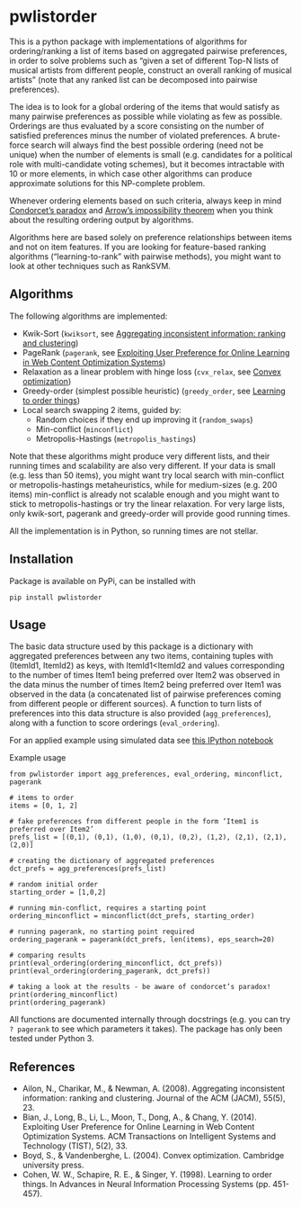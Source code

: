 # pwlistorder

This is a python package with implementations of algorithms for ordering/ranking a list of items based on aggregated pairwise preferences, in order to solve problems such as “given a set of different Top-N lists of musical artists from different people, construct an overall ranking of musical artists” (note that any ranked list can be decomposed into pairwise preferences).

The idea is to look for a global ordering of the items that would satisfy as many pairwise preferences as possible while violating as few as possible. Orderings are thus evaluated by a score consisting on the number of satisfied preferences minus the number of violated preferences. A brute-force search will always find the best possible ordering (need not be unique) when the number of elements is small (e.g. candidates for a political role with multi-candidate voting schemes), but it becomes intractable with 10 or more elements, in which case other algorithms can produce approximate solutions for this NP-complete problem.

Whenever ordering elements based on such criteria, always keep in mind [Condorcet’s paradox](https://en.wikipedia.org/wiki/Condorcet_paradox) and [Arrow’s impossibility theorem](https://en.wikipedia.org/wiki/Arrow's_impossibility_theorem) when you think about the resulting ordering output by algorithms.

Algorithms here are based solely on preference relationships between items and not on item features. If you are looking for feature-based ranking algorithms (“learning-to-rank” with pairwise methods), you might want to look at other techniques such as RankSVM.

## Algorithms

The following algorithms are implemented:

* Kwik-Sort (`kwiksort`, see [Aggregating inconsistent information: ranking and clustering](https://pdfs.semanticscholar.org/2a25/80233a5e23ca06dcd96fa1e037d014848360.pdf))
* PageRank (`pagerank`, see [Exploiting User Preference for Online Learning in Web Content Optimization Systems](https://www.microsoft.com/en-us/research/wp-content/uploads/2016/02/Bian14Exploiting.pdf))
* Relaxation as a linear problem with hinge loss (`cvx_relax`, see [Convex optimization](https://www.amazon.com/Convex-Optimization-Stephen-Boyd/dp/0521833787))
* Greedy-order (simplest possible heuristic) (`greedy_order`, see [Learning to order things](http://papers.nips.cc/paper/1431-learning-to-order-things.pdf))
* Local search swapping 2 items, guided by:
	* Random choices if they end up improving it (`random_swaps`)
	* Min-conflict (`minconflict`)
	* Metropolis-Hastings (`metropolis_hastings`)

Note that these algorithms might produce very different lists, and their running times and scalability are also very different. If your data is small (e.g. less than 50 items), you might want try local search with min-conflict or metropolis-hastings metaheuristics, while for medium-sizes (e.g. 200 items) min-conflict is already not scalable enough and you might want to stick to metropolis-hastings or try the linear relaxation. For very large lists, only kwik-sort, pagerank and greedy-order will provide good running times.

All the implementation is in Python, so running times are not stellar.

## Installation

Package is available on PyPi, can be installed with

```pip install pwlistorder```

## Usage

The basic data structure used by this package is a dictionary with aggregated preferences between any two items, containing tuples with (ItemId1, ItemId2) as keys, with ItemId1<ItemId2 and values corresponding to the number of times Item1 being preferred over Item2 was observed in the data minus the number of times Item2 being preferred over Item1 was observed in the data (a concatenated list of pairwise preferences coming from different people or different sources). A function to turn lists of preferences into this data structure is also provided (`agg_preferences`), along with a function to score orderings (`eval_ordering`).

For an applied example using simulated data see [this IPython notebook](http://nbviewer.ipython.org/github/david-cortes/pwlistorder/blob/master/example/pwlistorder_example.ipynb)

Example usage
```
from pwlistorder import agg_preferences, eval_ordering, minconflict, pagerank

# items to order
items = [0, 1, 2]

# fake preferences from different people in the form ‘Item1 is preferred over Item2’
prefs_list = [(0,1), (0,1), (1,0), (0,1), (0,2), (1,2), (2,1), (2,1), (2,0)]

# creating the dictionary of aggregated preferences
dct_prefs = agg_preferences(prefs_list)

# random initial order
starting_order = [1,0,2]

# running min-conflict, requires a starting point
ordering_minconflict = minconflict(dct_prefs, starting_order)

# running pagerank, no starting point required
ordering_pagerank = pagerank(dct_prefs, len(items), eps_search=20)

# comparing results
print(eval_ordering(ordering_minconflict, dct_prefs))
print(eval_ordering(ordering_pagerank, dct_prefs))

# taking a look at the results - be aware of condorcet’s paradox!
print(ordering_minconflict)
print(ordering_pagerank)
```
All functions are documented internally through docstrings (e.g. you can try `? pagerank` to see which parameters it takes). The package has only been tested under Python 3.

## References
* Ailon, N., Charikar, M., & Newman, A. (2008). Aggregating inconsistent information: ranking and clustering. Journal of the ACM (JACM), 55(5), 23.
* Bian, J., Long, B., Li, L., Moon, T., Dong, A., & Chang, Y. (2014). Exploiting User Preference for Online Learning in Web Content Optimization Systems. ACM Transactions on Intelligent Systems and Technology (TIST), 5(2), 33.
* Boyd, S., & Vandenberghe, L. (2004). Convex optimization. Cambridge university press.
* Cohen, W. W., Schapire, R. E., & Singer, Y. (1998). Learning to order things. In Advances in Neural Information Processing Systems (pp. 451-457).
